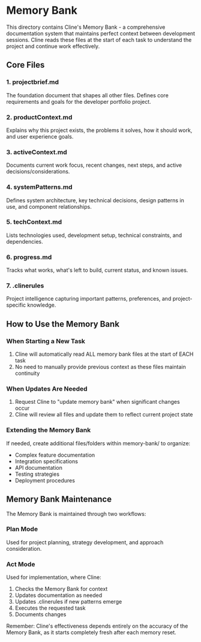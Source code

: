# Memory Bank

This directory contains Cline's Memory Bank - a comprehensive documentation system that maintains perfect context between development sessions. Cline reads these files at the start of each task to understand the project and continue work effectively.

## Core Files

### 1. projectbrief.md
The foundation document that shapes all other files. Defines core requirements and goals for the developer portfolio project.

### 2. productContext.md
Explains why this project exists, the problems it solves, how it should work, and user experience goals.

### 3. activeContext.md
Documents current work focus, recent changes, next steps, and active decisions/considerations.

### 4. systemPatterns.md
Defines system architecture, key technical decisions, design patterns in use, and component relationships.

### 5. techContext.md
Lists technologies used, development setup, technical constraints, and dependencies.

### 6. progress.md
Tracks what works, what's left to build, current status, and known issues.

### 7. .clinerules
Project intelligence capturing important patterns, preferences, and project-specific knowledge.

## How to Use the Memory Bank

### When Starting a New Task
1. Cline will automatically read ALL memory bank files at the start of EACH task
2. No need to manually provide previous context as these files maintain continuity

### When Updates Are Needed
1. Request Cline to "update memory bank" when significant changes occur
2. Cline will review all files and update them to reflect current project state

### Extending the Memory Bank
If needed, create additional files/folders within memory-bank/ to organize:
- Complex feature documentation
- Integration specifications
- API documentation
- Testing strategies
- Deployment procedures

## Memory Bank Maintenance

The Memory Bank is maintained through two workflows:

### Plan Mode
Used for project planning, strategy development, and approach consideration.

### Act Mode
Used for implementation, where Cline:
1. Checks the Memory Bank for context
2. Updates documentation as needed
3. Updates .clinerules if new patterns emerge
4. Executes the requested task
5. Documents changes

Remember: Cline's effectiveness depends entirely on the accuracy of the Memory Bank, as it starts completely fresh after each memory reset.

